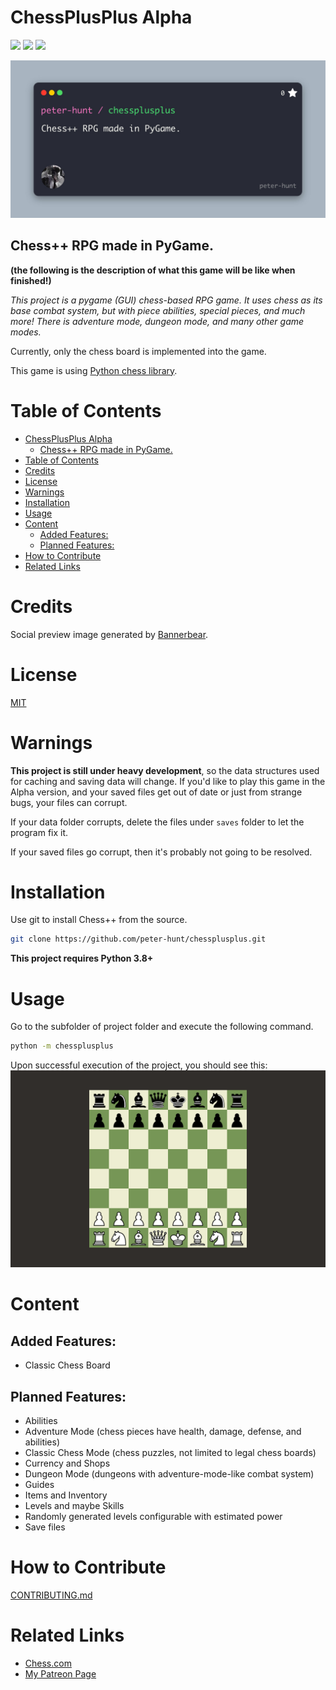 # ChessPlusPlus Alpha

![](https://img.shields.io/github/repo-size/peter-hunt/chessplusplus)
![](https://img.shields.io/github/license/peter-hunt/chessplusplus)
![](https://img.shields.io/github/issues/peter-hunt/chessplusplus)

![](screenshots/social-preview.jpg)

## Chess++ RPG made in PyGame.

**(the following is the description of what this game will be like when finished!)**

*This project is a pygame (GUI) chess-based RPG game. It uses chess as its base combat system, but with piece abilities, special pieces, and much more! There is adventure mode, dungeon mode, and many other game modes.*

Currently, only the chess board is implemented into the game.

This game is using [Python chess library](https://github.com/niklasf/python-chess).

# Table of Contents
- [ChessPlusPlus Alpha](#chessplusplus-alpha)
  - [Chess++ RPG made in PyGame.](#chess-rpg-made-in-pygame)
- [Table of Contents](#table-of-contents)
- [Credits](#credits)
- [License](#license)
- [Warnings](#warnings)
- [Installation](#installation)
- [Usage](#usage)
- [Content](#content)
  - [Added Features:](#added-features)
  - [Planned Features:](#planned-features)
- [How to Contribute](#how-to-contribute)
- [Related Links](#related-links)

# Credits

Social preview image generated by [Bannerbear](https://bannerbear.com).

# License

[MIT](LICENSE.txt)

# Warnings

**This project is still under heavy development**, so the data structures used for caching and saving data will change. If you'd like to play this game in the Alpha version, and your saved files get out of date or just from strange bugs, your files can corrupt.

If your data folder corrupts, delete the files under `saves` folder to let the program fix it.

If your saved files go corrupt, then it's probably not going to be resolved.

# Installation

Use git to install Chess++ from the source.
```bash
git clone https://github.com/peter-hunt/chessplusplus.git
```

**This project requires Python 3.8+**

# Usage

Go to the subfolder of project folder and execute the following command.
```bash
python -m chessplusplus
```

Upon successful execution of the project, you should see this:
![](screenshots/launch.png)

# Content

## Added Features:

* Classic Chess Board

## Planned Features:

* Abilities
* Adventure Mode (chess pieces have health, damage, defense, and abilities)
* Classic Chess Mode (chess puzzles, not limited to legal chess boards)
* Currency and Shops
* Dungeon Mode (dungeons with adventure-mode-like combat system)
* Guides
* Items and Inventory
* Levels and maybe Skills
* Randomly generated levels configurable with estimated power
* Save files

# How to Contribute

[CONTRIBUTING.md](CONTRIBUTING.md)

# Related Links

* [Chess.com](https://www.chess.com)
* [My Patreon Page](https://www.patreon.com/peter_hunt)
